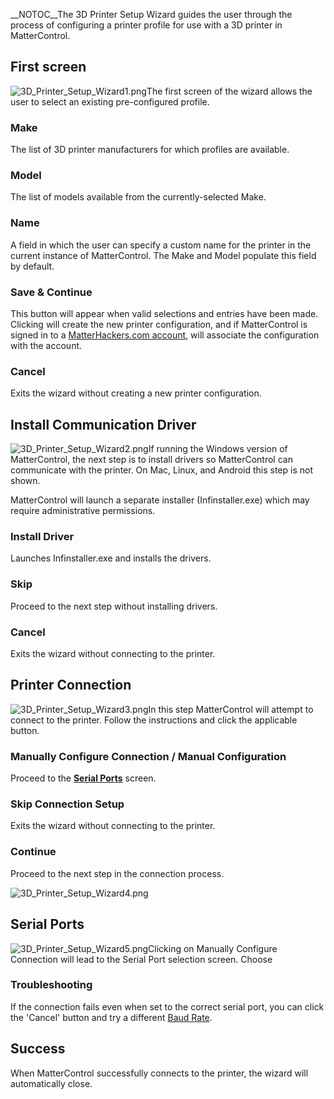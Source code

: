 \_\_NOTOC\_\_The 3D Printer Setup Wizard guides the user through the
process of configuring a printer profile for use with a 3D printer in
MatterControl.

## First screen

![3D\_Printer\_Setup\_Wizard1.png](http://wiki.mattercontrol.com/images/8/87/3D_Printer_Setup_Wizard1.png
"3D_Printer_Setup_Wizard1.png")The first screen of the wizard allows the
user to select an existing pre-configured profile.

### Make

The list of 3D printer manufacturers for which profiles are available.

### Model

The list of models available from the currently-selected Make.

### Name

A field in which the user can specify a custom name for the printer in
the current instance of MatterControl. The Make and Model populate this
field by default.

### Save & Continue

This button will appear when valid selections and entries have been
made. Clicking will create the new printer configuration, and if
MatterControl is signed in to a [MatterHackers.com
account](matterhackers.com-account), will associate the
configuration with the account.

### Cancel

Exits the wizard without creating a new printer configuration.

  

## Install Communication Driver

![3D\_Printer\_Setup\_Wizard2.png](http://wiki.mattercontrol.com/images/9/94/3D_Printer_Setup_Wizard2.png
"3D_Printer_Setup_Wizard2.png")If running the Windows version of
MatterControl, the next step is to install drivers so MatterControl can
communicate with the printer. On Mac, Linux, and Android this step is
not shown.

MatterControl will launch a separate installer (Infinstaller.exe) which
may require administrative permissions.

### Install Driver

Launches Infinstaller.exe and installs the drivers.

### Skip

Proceed to the next step without installing drivers.

### Cancel

Exits the wizard without connecting to the printer.

  

## Printer Connection

![3D\_Printer\_Setup\_Wizard3.png](http://wiki.mattercontrol.com/images/5/56/3D_Printer_Setup_Wizard3.png
"3D_Printer_Setup_Wizard3.png")In this step MatterControl will attempt
to connect to the printer. Follow the instructions and click the
applicable button.

### Manually Configure Connection / Manual Configuration

Proceed to the **[Serial Ports](#Serial_Ports)** screen.

### Skip Connection Setup

Exits the wizard without connecting to the printer.

### Continue

Proceed to the next step in the connection process.

![3D\_Printer\_Setup\_Wizard4.png](http://wiki.mattercontrol.com/images/4/4f/3D_Printer_Setup_Wizard4.png
"3D_Printer_Setup_Wizard4.png")

  

## Serial Ports

![3D\_Printer\_Setup\_Wizard5.png](http://wiki.mattercontrol.com/images/3/30/3D_Printer_Setup_Wizard5.png
"3D_Printer_Setup_Wizard5.png")Clicking on Manually Configure Connection
will lead to the Serial Port selection screen. Choose

### Troubleshooting

If the connection fails even when set to the correct serial port, you
can click the 'Cancel' button and try a different [Baud
Rate](settings/printer/connection/details/baud-rate).

  

## Success

When MatterControl successfully connects to the printer, the wizard will
automatically close.
